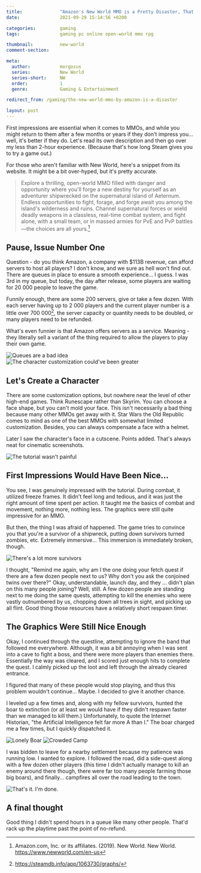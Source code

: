 ```yaml
---
title:              "Amazon's New World MMO is a Pretty Disaster, That's Still a Disaster Though"
date:               2021-09-29 15:14:56 +0200

categories:         gaming
tags:               gaming pc online open-world mmo rpg

thumbnail:          new-world
comment-section:

meta:
  author:           morgosus
  series:           New World
  series-short:     NW
  order:            1
  genre:            Gaming & Entertainment

redirect_from: /gaming/the-new-world-mmo-by-amazon-is-a-disaster

layout: post
---
```


First impressions are essential when it comes to MMOs, and while you might return to them after a few months or years if they don't impress you... well, it's better if they do. Let's read its own description and then go over my less than 2-hour experience. (Because that's how long Steam gives you to try a game out.)

For those who aren't familiar with New World, here's a snippet from its website. It might be a bit over-hyped, but it's pretty accurate.

> Explore a thrilling, open-world MMO filled with danger and opportunity where you'll forge a new destiny for yourself as an adventurer shipwrecked on the supernatural island of Aeternum. Endless opportunities to fight, forage, and forge await you among the island's wilderness and ruins. Channel supernatural forces or wield deadly weapons in a classless, real-time combat system, and fight alone, with a small team, or in massed armies for PvE and PvP battles—the choices are all yours.[^1]

## Pause, Issue Number One

Question - do you think Amazon, a company with $113B revenue, can afford servers to host all players? I don't know, and we sure as hell won't find out. There are queues in place to ensure a smooth experience... I guess. I was 3rd in my queue, but today, the day after release, some players are waiting for 20 000 people to leave the game.

Funnily enough, there are some 200 servers, give or take a few dozen. With each server having up to 2 000 players and the current player number is a little over 700 000[^2], the server capacity or quantity needs to be doubled, or many players need to be refunded.

What's even funnier is that Amazon offers servers as a service. Meaning - they literally sell a variant of the thing required to allow the players to play their own game.

<div class="comparison">
  <img src="/assets/thm/gaming/new-world/queue.jpg?v=1.0.0" alt="Queues are a bad idea">
  <img src="/assets/thm/gaming/new-world/customization.jpg?v=1.0.0" alt="The character customization could've been greater">
</div>

## Let's Create a Character

There are some customization options, but nowhere near the level of other high-end games. Think Runescape rather than Skyrim. You can choose a face shape, but you can't mold your face. This isn't necessarily a bad thing because many other MMOs get away with it. Star Wars the Old Republic comes to mind as one of the best MMOs with somewhat limited customization. Besides, you can always compensate a face with a helmet.

Later I saw the character's face in a cutscene. Points added. That's always neat for cinematic screenshots.

![The tutorial wasn't painful](/assets/thm/gaming/new-world/tutorial.jpg?v=1.0.0)

## First Impressions Would Have Been Nice...

You see, I was genuinely impressed with the tutorial. During combat, it utilized freeze frames. It didn't feel long and tedious, and it was just the right amount of time spent per action. It taught me the basics of combat and movement, nothing more, nothing less. The graphics were still quite impressive for an MMO.

But then, the thing I was afraid of happened. The game tries to convince you that you're a survivor of a shipwreck, putting down survivors turned zombies, etc. Extremely immersive... This immersion is immediately broken, though.

![There's a lot more survivors](/assets/thm/gaming/new-world/quest.jpg?v=1.0.0)

I thought, "Remind me again, why am I the one doing your fetch quest if there are a few dozen people next to us? Why don't you ask the conjoined twins over there?" Okay, understandable, launch day, and they ... didn't plan on this many people joining? Well, still. A few dozen people are standing next to me doing the same quests, attempting to kill the enemies who were vastly outnumbered by us, chopping down all trees in sight, and picking up all flint. Good thing those resources have a relatively short respawn timer.

## The Graphics Were Still Nice Enough

Okay, I continued through the questline, attempting to ignore the band that followed me everywhere. Although, it was a bit annoying when I was sent into a cave to fight a boss, and there were more players than enemies there. Essentially the way was cleared, and I scored just enough hits to complete the quest. I calmly picked up the loot and left through the already cleared entrance.

I figured that many of these people would stop playing, and thus this problem wouldn't continue... Maybe. I decided to give it another chance.

I leveled up a few times and, along with my fellow survivors, hunted the boar to extinction (or at least we would have if they didn't respawn faster than we managed to kill them.) Unfortunately, to quote the Internet Historian, "the Artificial Intelligence felt far more A than I." The boar charged me a few times, but I quickly dispatched it.

<div class="comparison">
  <img src="/assets/thm/gaming/new-world/boar.jpg" alt="Lonely Boar">
  <img src="/assets/thm/gaming/new-world/camp.jpg" alt="Crowded Camp">
</div>

I was bidden to leave for a nearby settlement because my patience was running low. I wanted to explore. I followed the road, did a side-quest along with a few dozen other players (this time I didn't actually manage to kill an enemy around there though, there were far too many people farming those big boars), and finally... campfires all over the road leading to the town.

![That's it. I'm done.](/assets/thm/gaming/new-world/campfire.jpg?v=1.0.0)

## A final thought
Good thing I didn't spend hours in a queue like many other people. That'd rack up the playtime past the point of no-refund.


[^1]: Amazon.com, Inc. or its affiliates. (2019). New World. New World. https://www.newworld.com/en-us
[^2]: https://steamdb.info/app/1063730/graphs/